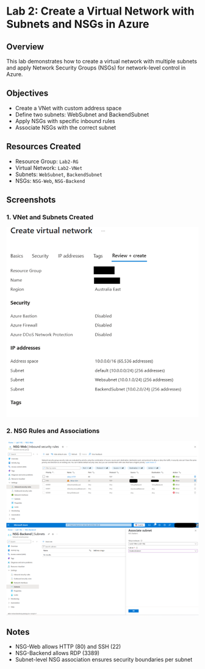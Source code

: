 # Lab 2: Create a Virtual Network with Subnets and NSGs in Azure

## Overview
This lab demonstrates how to create a virtual network with multiple subnets and apply Network Security Groups (NSGs) for network-level control in Azure.

## Objectives
- Create a VNet with custom address space
- Define two subnets: WebSubnet and BackendSubnet
- Apply NSGs with specific inbound rules
- Associate NSGs with the correct subnet

## Resources Created
- Resource Group: `Lab2-RG`
- Virtual Network: `Lab2-VNet`
- Subnets: `WebSubnet`, `BackendSubnet`
- NSGs: `NSG-Web`, `NSG-Backend`

## Screenshots

### 1. VNet and Subnets Created  
![VNet Created](Vnet-created-subnet-configured.png) 

### 2. NSG Rules and Associations  
![NSG Rules](nsg-rules.png)  
![NSG Associated](nsg-associated.png)

## Notes
- NSG-Web allows HTTP (80) and SSH (22)
- NSG-Backend allows RDP (3389)
- Subnet-level NSG association ensures security boundaries per subnet
